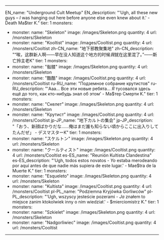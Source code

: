 ---

EN_name: "Underground Cult Meetup"
EN_description: "'Ugh, all these new guys – <i>I</i> was hanging out here before anyone else even knew about it.' - Death Ma$ter K."
tier: 1
monsters:
  - monster:
    name: "Skeleton"
    image: /images/Skeleton.png
    quantity: 4
    url: /monsters/Skeleton
  - monster:
    name: "Kooltist"
    image: /images/Cooltist.png
    quantity: 4
    url: /monsters/Cooltist
zh-CN_name: "地下邪教聚集地"
zh-CN_description: "“唉，这群新人啊——早在没人知道这个地方的时候<i>我</i>就在这里混了。”——斯亡拎主老K"
tier: 1
monsters:
  - monster:
    name: "骷髅"
    image: /images/Skeleton.png
    quantity: 4
    url: /monsters/Skeleton
  - monster:
    name: "酷酷"
    image: /images/Cooltist.png
    quantity: 4
    url: /monsters/Cooltist
ru-RU_name: "Подземное собрание крутистов"
ru-RU_description: "'Ааа... Все эти новые ребята... <i>Я</i> тусовался здесь ещё до того, как кто-нибудь знал об этом' -  Ма$тер Смерти K."
tier: 1
monsters:
  - monster:
    name: "Скелет"
    image: /images/Skeleton.png
    quantity: 4
    url: /monsters/Skeleton
  - monster:
    name: "Крутист"
    image: /images/Cooltist.png
    quantity: 4
    url: /monsters/Cooltist
jp-JP_name: "地下カルトの集会"
jp-JP_description: "「おう、新顔ばかりだな……俺はまだ誰も知らない頃からここに出入りしてたんだぜ」 - デスマスターK"
tier: 1
monsters:
  - monster:
    name: "スケルトン"
    image: /images/Skeleton.png
    quantity: 4
    url: /monsters/Skeleton
  - monster:
    name: "クールティスト"
    image: /images/Cooltist.png
    quantity: 4
    url: /monsters/Cooltist
es-ES_name: "Reunión Kultista Clandestina"
es-ES_description: "'Ugh, todos estos novatos - <i>Yo</i> estaba merodeando por aquí antes de que nadie más supiera de este lugar.' - Mae$tra de la Muerte K."
tier: 1
monsters:
  - monster:
    name: "Esqueleto"
    image: /images/Skeleton.png
    quantity: 4
    url: /monsters/Skeleton
  - monster:
    name: "Kultista"
    image: /images/Cooltist.png
    quantity: 4
    url: /monsters/Cooltist
pl-PL_name: "Podziemna Kryjówka Gorliwców"
pl-PL_description: "'Ugh, wszyscy jesteście pozerami - <i>Ja</i> znałem to miejsce zanim ktokolwiek inny o nim wiedział.' - $mierciomistrz K."
tier: 1
monsters:
  - monster:
    name: "Szkielet"
    image: /images/Skeleton.png
    quantity: 4
    url: /monsters/Skeleton
  - monster:
    name: "Nadgorliwiec"
    image: /images/Cooltist.png
    quantity: 4
    url: /monsters/Cooltist
---
